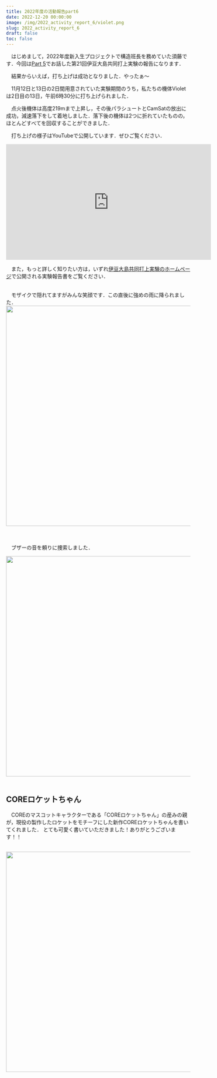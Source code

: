 ```yaml
---
title: 2022年度の活動報告part6
date: 2022-12-20 00:00:00
image: /img/2022_activity_report_6/violet.png
slug: 2022_activity_report_6
draft: false
toc: false
---
```


　はじめまして，2022年度新入生プロジェクトで構造班長を務めていた須藤です．今回は[Part 5](https://core-rocket-official.netlify.app/blog/2022_activity_report_5/)でお話した第21回伊豆大島共同打上実験の報告になります．

　結果からいえば，打ち上げは成功となりました．やったぁ～

　11月12日と13日の2日間用意されていた実験期間のうち，私たちの機体Violetは2日目の13日，午前6時30分に打ち上げられました．

　点火後機体は高度219mまで上昇し，その後パラシュートとCamSatの放出に成功，減速落下をして着地しました．落下後の機体は2つに折れていたものの，ほとんどすべてを回収することができました．

　打ち上げの様子はYouTubeで公開しています．ぜひご覧ください．
<iframe width="560" height="315"  style = "text-align: center" src="https://www.youtube.com/embed/BvmJCboTarQ" title="YouTube video player" frameborder="0" allow="accelerometer; autoplay; clipboard-write; encrypted-media; gyroscope; picture-in-picture" allowfullscreen></iframe>
<br>


　また，もっと詳しく知りたい方は，いずれ[伊豆大島共同打上実験のホームページ](https://izuoshimarocket.wixsite.com/izuoshimarocket/2022年度11月)で公開される実験報告書をご覧ください．

<br>
　モザイクで隠れてますがみんな笑顔です．この直後に強めの雨に降られました．
<br>
<div style = "text-align: center"><img src = "/img/2022_activity_report_6/集合写真.png" width = "600"></div>
<br>
<br>

　ブザーの音を頼りに捜索しました．
<br>
<div style = "text-align: center"><img src = "/img/2022_activity_report_6/機体発見後の様子.jpg" width = "600"></div>
<br>

## COREロケットちゃん
　COREのマスコットキャラクターである「COREロケットちゃん」の産みの親が，現役の製作したロケットをモチーフにした新作COREロケットちゃんを書いてくれました．
とても可愛く書いていただきました！ありがとうございます！！

<br>
<div style = "text-align: center"><img src = "/img/2022_activity_report_6/COREロケットちゃん.png" width = "600"></div>
<br>
